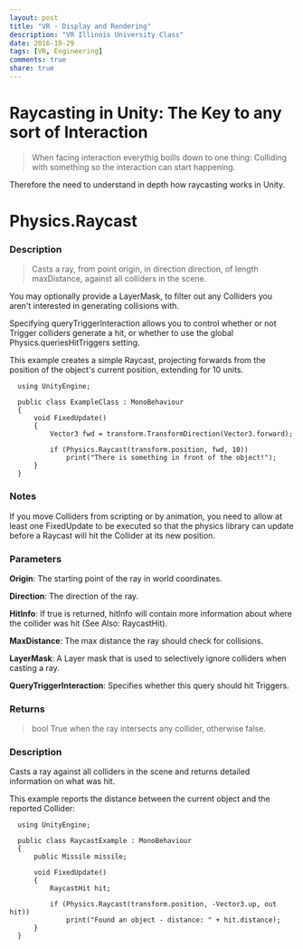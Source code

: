```yaml
---
layout: post
title: "VR - Display and Rendering"
description: "VR Illinois University Class"
date: 2016-10-29
tags: [VR, Engineering]
comments: true
share: true
---
```

# Raycasting in Unity: The Key to any sort of Interaction

> When facing interaction everythig boills down to one thing: Colliding with something so the interaction can start happening.

Therefore the need to understand in depth how raycasting works in Unity.

# Physics.Raycast

### Description

> Casts a ray, from point origin, in direction direction, of length maxDistance, against all colliders in the scene.

You may optionally provide a LayerMask, to filter out any Colliders you aren't interested in generating collisions with. 

Specifying queryTriggerInteraction allows you to control whether or not Trigger colliders generate a hit, or whether to use the global Physics.queriesHitTriggers setting.

This example creates a simple Raycast, projecting forwards from the position of the object's current position, extending for 10 units.

      using UnityEngine;

      public class ExampleClass : MonoBehaviour 
      {
          void FixedUpdate() 
          {
              Vector3 fwd = transform.TransformDirection(Vector3.forward);

              if (Physics.Raycast(transform.position, fwd, 10)) 
                  print("There is something in front of the object!");
          }
      }

### Notes

If you move Colliders from scripting or by animation, you need to allow at least one FixedUpdate to be executed so that the physics library can update before a Raycast will hit the Collider at its new position.

### Parameters

**Origin**:                       The starting point of the ray in world coordinates. 

**Direction**:                    The direction of the ray. 

**HitInfo**:                      If true is returned, hitInfo will contain more information about where the collider was hit (See Also: RaycastHit).

**MaxDistance**:                  The max distance the ray should check for collisions.  

**LayerMask**:                    A Layer mask that is used to selectively ignore colliders when casting a ray. 

**QueryTriggerInteraction**:      Specifies whether this query should hit Triggers. 


### Returns

> bool True when the ray intersects any collider, otherwise false.

### Description

Casts a ray against all colliders in the scene and returns detailed information on what was hit.

This example reports the distance between the current object and the reported Collider:

      using UnityEngine;

      public class RaycastExample : MonoBehaviour
      {
          public Missile missile;

          void FixedUpdate()
          {
              RaycastHit hit;

              if (Physics.Raycast(transform.position, -Vector3.up, out hit))
                  print("Found an object - distance: " + hit.distance);
          }
      }
